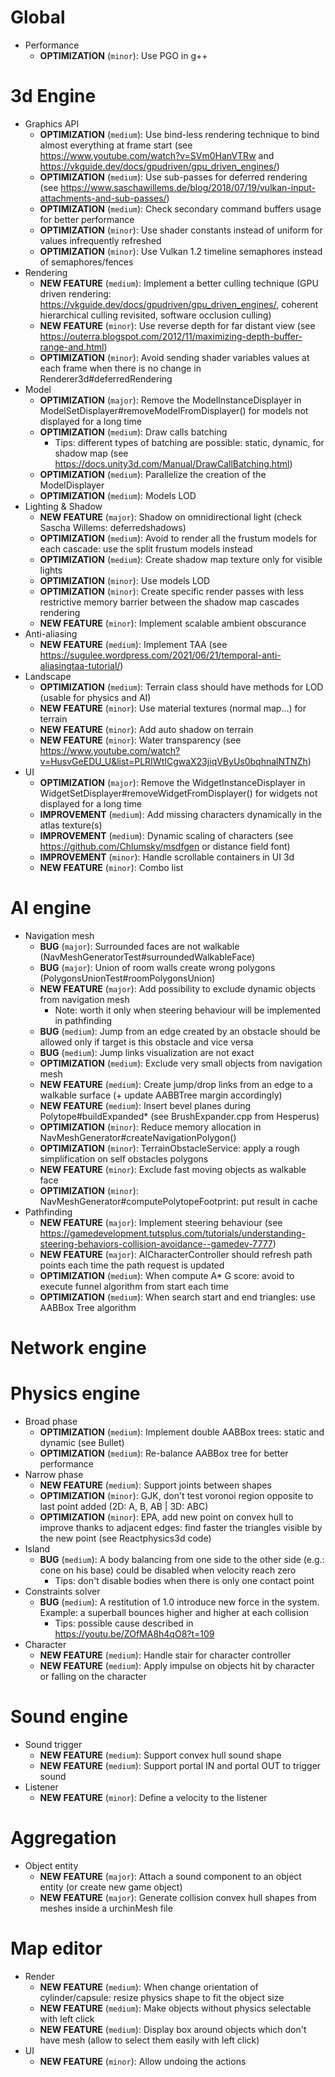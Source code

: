 # Global
* Performance
  * **OPTIMIZATION** (`minor`): Use PGO in g++

# 3d Engine
* Graphics API
  * **OPTIMIZATION** (`medium`): Use bind-less rendering technique to bind almost everything at frame start (see <https://www.youtube.com/watch?v=SVm0HanVTRw> and <https://vkguide.dev/docs/gpudriven/gpu_driven_engines/>)
  * **OPTIMIZATION** (`medium`): Use sub-passes for deferred rendering (see <https://www.saschawillems.de/blog/2018/07/19/vulkan-input-attachments-and-sub-passes/>)
  * **OPTIMIZATION** (`medium`): Check secondary command buffers usage for better performance
  * **OPTIMIZATION** (`minor`): Use shader constants instead of uniform for values infrequently refreshed
  * **OPTIMIZATION** (`minor`): Use Vulkan 1.2 timeline semaphores instead of semaphores/fences
* Rendering
  * **NEW FEATURE** (`medium`): Implement a better culling technique (GPU driven rendering: <https://vkguide.dev/docs/gpudriven/gpu_driven_engines/>, coherent hierarchical culling revisited, software occlusion culling)
  * **NEW FEATURE** (`minor`): Use reverse depth for far distant view (see <https://outerra.blogspot.com/2012/11/maximizing-depth-buffer-range-and.html>)
  * **OPTIMIZATION** (`minor`): Avoid sending shader variables values at each frame when there is no change in Renderer3d#deferredRendering
* Model
  * **OPTIMIZATION** (`major`): Remove the ModelInstanceDisplayer in ModelSetDisplayer#removeModelFromDisplayer() for models not displayed for a long time
  * **OPTIMIZATION** (`medium`): Draw calls batching
    * Tips: different types of batching are possible: static, dynamic, for shadow map (see <https://docs.unity3d.com/Manual/DrawCallBatching.html>)
  * **OPTIMIZATION** (`medium`): Parallelize the creation of the ModelDisplayer
  * **OPTIMIZATION** (`medium`): Models LOD
* Lighting & Shadow
  * **NEW FEATURE** (`major`): Shadow on omnidirectional light (check Sascha Willems: deferredshadows)
  * **OPTIMIZATION** (`medium`): Avoid to render all the frustum models for each cascade: use the split frustum models instead
  * **OPTIMIZATION** (`medium`): Create shadow map texture only for visible lights
  * **OPTIMIZATION** (`minor`): Use models LOD
  * **OPTIMIZATION** (`minor`): Create specific render passes with less restrictive memory barrier between the shadow map cascades rendering
  * **NEW FEATURE** (`minor`): Implement scalable ambient obscurance
* Anti-aliasing
  * **NEW FEATURE** (`medium`): Implement TAA (see <https://sugulee.wordpress.com/2021/06/21/temporal-anti-aliasingtaa-tutorial/>)
* Landscape
  * **OPTIMIZATION** (`medium`): Terrain class should have methods for LOD (usable for physics and AI)
  * **NEW FEATURE** (`minor`): Use material textures (normal map...) for terrain
  * **NEW FEATURE** (`minor`): Add auto shadow on terrain
  * **NEW FEATURE** (`minor`): Water transparency (see <https://www.youtube.com/watch?v=HusvGeEDU_U&list=PLRIWtICgwaX23jiqVByUs0bqhnalNTNZh>)
* UI
  * **OPTIMIZATION** (`major`): Remove the WidgetInstanceDisplayer in WidgetSetDisplayer#removeWidgetFromDisplayer() for widgets not displayed for a long time
  * **IMPROVEMENT** (`medium`): Add missing characters dynamically in the atlas texture(s)
  * **IMPROVEMENT** (`medium`): Dynamic scaling of characters (see <https://github.com/Chlumsky/msdfgen> or distance field font)
  * **IMPROVEMENT** (`minor`): Handle scrollable containers in UI 3d
  * **NEW FEATURE** (`minor`): Combo list

# AI engine
* Navigation mesh
  * **BUG** (`major`): Surrounded faces are not walkable (NavMeshGeneratorTest#surroundedWalkableFace)
  * **BUG** (`major`): Union of room walls create wrong polygons (PolygonsUnionTest#roomPolygonsUnion)
  * **NEW FEATURE** (`major`): Add possibility to exclude dynamic objects from navigation mesh
    * Note: worth it only when steering behaviour will be implemented in pathfinding
  * **BUG** (`medium`): Jump from an edge created by an obstacle should be allowed only if target is this obstacle and vice versa
  * **BUG** (`medium`): Jump links visualization are not exact
  * **OPTIMIZATION** (`medium`): Exclude very small objects from navigation mesh
  * **NEW FEATURE** (`medium`): Create jump/drop links from an edge to a walkable surface (+ update AABBTree margin accordingly)
  * **NEW FEATURE** (`medium`): Insert bevel planes during Polytope#buildExpanded* (see BrushExpander.cpp from Hesperus)
  * **OPTIMIZATION** (`minor`): Reduce memory allocation in NavMeshGenerator#createNavigationPolygon()
  * **OPTIMIZATION** (`minor`): TerrainObstacleService: apply a rough simplification on self obstacles polygons
  * **NEW FEATURE** (`minor`): Exclude fast moving objects as walkable face
  * **OPTIMIZATION** (`minor`): NavMeshGenerator#computePolytopeFootprint: put result in cache
* Pathfinding
  * **NEW FEATURE** (`major`): Implement steering behaviour (see <https://gamedevelopment.tutsplus.com/tutorials/understanding-steering-behaviors-collision-avoidance--gamedev-7777>)
  * **NEW FEATURE** (`major`): AICharacterController should refresh path points each time the path request is updated 
  * **OPTIMIZATION** (`medium`): When compute A* G score: avoid to execute funnel algorithm from start each time
  * **OPTIMIZATION** (`medium`): When search start and end triangles: use AABBox Tree algorithm

# Network engine

# Physics engine
* Broad phase
  * **OPTIMIZATION** (`medium`): Implement double AABBox trees: static and dynamic (see Bullet)
  * **OPTIMIZATION** (`medium`): Re-balance AABBox tree for better performance
* Narrow phase
  * **NEW FEATURE** (`medium`): Support joints between shapes
  * **OPTIMIZATION** (`minor`): GJK, don't test voronoi region opposite to last point added (2D: A, B, AB | 3D: ABC)
  * **OPTIMIZATION** (`minor`): EPA, add new point on convex hull to improve thanks to adjacent edges: find faster the triangles visible by the new point (see Reactphysics3d code)
* Island
  * **BUG** (`medium`): A body balancing from one side to the other side (e.g.: cone on his base) could be disabled when velocity reach zero
    * Tips: don't disable bodies when there is only one contact point
* Constraints solver
  * **BUG** (`medium`): A restitution of 1.0 introduce new force in the system. Example: a superball bounces higher and higher at each collision
    * Tips: possible cause described in <https://youtu.be/ZOfMA8h4qO8?t=109>
* Character
  * **NEW FEATURE** (`medium`): Handle stair for character controller
  * **NEW FEATURE** (`medium`): Apply impulse on objects hit by character or falling on the character

# Sound engine
* Sound trigger
  * **NEW FEATURE** (`medium`): Support convex hull sound shape
  * **NEW FEATURE** (`medium`): Support portal IN and portal OUT to trigger sound
* Listener    
  * **NEW FEATURE** (`minor`): Define a velocity to the listener

# Aggregation
* Object entity
  * **NEW FEATURE** (`major`): Attach a sound component to an object entity (or create new game object)
  * **NEW FEATURE** (`major`): Generate collision convex hull shapes from meshes inside a urchinMesh file

# Map editor
* Render
  * **NEW FEATURE** (`medium`): When change orientation of cylinder/capsule: resize physics shape to fit the object size
  * **NEW FEATURE** (`medium`): Make objects without physics selectable with left click
  * **NEW FEATURE** (`medium`): Display box around objects which don't have mesh (allow to select them easily with left click)
* UI
  * **NEW FEATURE** (`minor`): Allow undoing the actions
